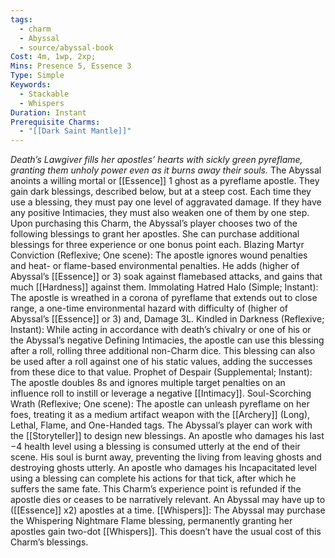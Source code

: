```yaml
---
tags:
  - charm
  - Abyssal
  - source/abyssal-book
Cost: 4m, 1wp, 2xp; 
Mins: Presence 5, Essence 3
Type: Simple
Keywords:
  - Stackable
  - Whispers
Duration: Instant
Prerequisite Charms:
  - "[[Dark Saint Mantle]]"
---
```

*Death’s Lawgiver fills her apostles’ hearts with sickly green pyreflame, granting them unholy power even as it burns away their souls.*
The Abyssal anoints a willing mortal or [[Essence]] 1 ghost as a pyreflame apostle. They gain dark blessings, described below, but at a steep cost. Each time they use a blessing, they must pay one level of aggravated damage. If they have any positive Intimacies, they must also weaken one of them by one step.
Upon purchasing this Charm, the Abyssal’s player chooses two of the following blessings to grant her apostles. She can purchase additional blessings for three experience or one bonus point each.
Blazing Martyr Conviction (Reflexive; One scene): The apostle ignores wound penalties and heat- or flame-based environmental penalties. He adds (higher of Abyssal’s [[Essence]] or 3) soak against flamebased attacks, and gains that much [[Hardness]] against them.
Immolating Hatred Halo (Simple; Instant): The apostle is wreathed in a corona of pyreflame that extends out to close range, a one-time environmental hazard with difficulty of (higher of Abyssal’s [[Essence]] or 3) and, Damage 3L.
Kindled in Darkness (Reflexive; Instant): While acting in accordance with death’s chivalry or one of his or the Abyssal’s negative Defining Intimacies, the apostle can use this blessing after a roll, rolling three additional non-Charm dice. This blessing can also be used after a roll against one of his static values, adding the successes from these dice to that value.
Prophet of Despair (Supplemental; Instant): The apostle doubles 8s and ignores multiple target penalties on an influence roll to instill or leverage a negative [[Intimacy]].
Soul-Scorching Wrath (Reflexive; One scene): The apostle can unleash pyreflame on her foes, treating it as a medium artifact weapon with the [[Archery]] (Long), Lethal, Flame, and One-Handed tags.
The Abyssal’s player can work with the [[Storyteller]] to design new blessings.
An apostle who damages his last −4 health level using a blessing is consumed utterly at the end of their scene. His soul is burnt away, preventing the living from leaving ghosts and destroying ghosts utterly. An apostle who damages his Incapacitated level using a blessing can complete his actions for that tick, after which he suffers the same fate. This Charm’s experience point is refunded if the apostle dies or ceases to be narratively relevant.
An Abyssal may have up to ([[Essence]] x2) apostles at a time.
[[Whispers]]: The Abyssal may purchase the Whispering Nightmare Flame blessing, permanently granting her apostles gain two-dot [[Whispers]]. This doesn’t have the usual cost of this Charm’s blessings.